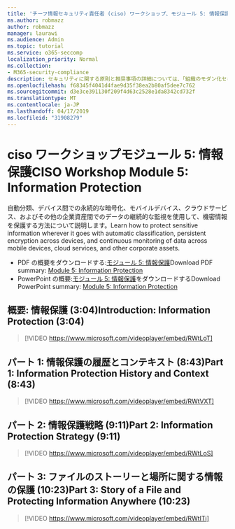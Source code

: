 ```yaml
---
title: 'チーフ情報セキュリティ責任者 (ciso) ワークショップ、モジュール 5: 情報保護'
ms.author: robmazz
author: robmazz
manager: laurawi
ms.audience: Admin
ms.topic: tutorial
ms.service: o365-seccomp
localization_priority: Normal
ms.collection:
- M365-security-compliance
description: セキュリティに関する原則と推奨事項の詳細については、「組織のモダン化セキュリティ」を参照してください。
ms.openlocfilehash: f68345f4041d4fae9d35f38ea2b80af5dee7c762
ms.sourcegitcommit: d3e3ce391130f209f4d63c2528e1da8342cd732f
ms.translationtype: MT
ms.contentlocale: ja-JP
ms.lasthandoff: 04/17/2019
ms.locfileid: "31908279"
---
```

# <a name="ciso-workshop-module-5-information-protection"></a><span data-ttu-id="bc399-103">ciso ワークショップモジュール 5: 情報保護</span><span class="sxs-lookup"><span data-stu-id="bc399-103">CISO Workshop Module 5: Information Protection</span></span>

<span data-ttu-id="bc399-104">自動分類、デバイス間での永続的な暗号化、モバイルデバイス、クラウドサービス、およびその他の企業資産間でのデータの継続的な監視を使用して、機密情報を保護する方法について説明します。</span><span class="sxs-lookup"><span data-stu-id="bc399-104">Learn how to protect sensitive information wherever it goes with automatic classification, persistent encryption across devices, and continuous monitoring of data across mobile devices, cloud services, and other corporate assets.</span></span>

- <span data-ttu-id="bc399-105">PDF の概要をダウンロードする:[モジュール 5: 情報保護](media/ciso-workshop-5-information-protection-strategy.pdf)</span><span class="sxs-lookup"><span data-stu-id="bc399-105">Download PDF summary: [Module 5: Information Protection](media/ciso-workshop-5-information-protection-strategy.pdf)</span></span>
- <span data-ttu-id="bc399-106">PowerPoint の概要:[モジュール 5: 情報保護](https://docs.microsoft.com/office365/securitycompliance/media/ciso-workshop-5-information-protection-strategy.pptx)をダウンロードする</span><span class="sxs-lookup"><span data-stu-id="bc399-106">Download PowerPoint summary: [Module 5: Information Protection](https://docs.microsoft.com/office365/securitycompliance/media/ciso-workshop-5-information-protection-strategy.pptx)</span></span>

## <a name="introduction-information-protection-304"></a><span data-ttu-id="bc399-107">概要: 情報保護 (3:04)</span><span class="sxs-lookup"><span data-stu-id="bc399-107">Introduction: Information Protection (3:04)</span></span>

> [!VIDEO https://www.microsoft.com/videoplayer/embed/RWtLoT]

## <a name="part-1-information-protection-history-and-context-843"></a><span data-ttu-id="bc399-108">パート 1: 情報保護の履歴とコンテキスト (8:43)</span><span class="sxs-lookup"><span data-stu-id="bc399-108">Part 1: Information Protection History and Context (8:43)</span></span>

> [!VIDEO https://www.microsoft.com/videoplayer/embed/RWtVXT]

## <a name="part-2-information-protection-strategy-911"></a><span data-ttu-id="bc399-109">パート 2: 情報保護戦略 (9:11)</span><span class="sxs-lookup"><span data-stu-id="bc399-109">Part 2: Information Protection Strategy (9:11)</span></span>

> [!VIDEO https://www.microsoft.com/videoplayer/embed/RWtLoS]

## <a name="part-3-story-of-a-file-and-protecting-information-anywhere-1023"></a><span data-ttu-id="bc399-110">パート 3: ファイルのストーリーと場所に関する情報の保護 (10:23)</span><span class="sxs-lookup"><span data-stu-id="bc399-110">Part 3: Story of a File and Protecting Information Anywhere (10:23)</span></span>

> [!VIDEO https://www.microsoft.com/videoplayer/embed/RWtITi]